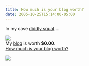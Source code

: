 ```yaml
---
title: How much is your blog worth?
date: 2005-10-25T15:14:00-05:00
---
```

In my case [diddly squat](http://dictionary.laborlawtalk.com/diddly-squat "diddly squat")&#8230;.

<div>
  <p>
    <img src="https://i2.wp.com/static.flickr.com/23/25822676_789bf55448_t.jpg?w=680"  /><br /><span>My <a href="http://anotherlab.rajapet.net/anotherlab.blogspot.com">blog</a> is worth <b>$0.00</b>.</span><br /><span><a href="http://www.business-opportunities.biz/projects/how-much-is-your-blog-worth/">How much is your blog worth?</a></span>
  </p>
  
  <p>
    <a href="http://www.technorati.com/"><img src="https://i1.wp.com/technorati.com/pix/tech-logo-embed.gif?w=680"  /></a>
  </p>
</div>
